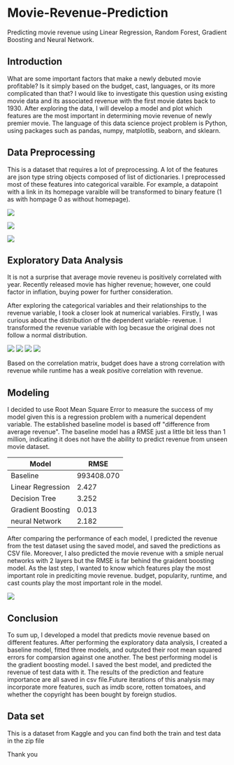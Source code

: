 # Movie-Revenue-Prediction

Predicting movie revenue using Linear Regression, Random Forest, Gradient Boosting and Neural Network.


## Introduction
What are some important factors that make a newly debuted movie profitable? Is it simply based on the budget, cast, languages, or its more complicated than that? I would like to investigate this question using existing movie data and its associated revenue with the first movie dates back to 1930. After exploring the data, I will develop a model and plot which features are the most important in determining movie revenue of newly premier movie. The language of this data science project problem is Python, using packages such as pandas, numpy, matplotlib, seaborn, and sklearn.

## Data Preprocessing 
This is a dataset that requires a lot of preprocessing. A lot of the features are json type string objects composed of list of dictionaries. I preprocessed most of these features into categorical varaible. For example, a datapoint with a link in its homepage varaible will be transformed to binary feature (1 as with hompage 0 as without homepage). 

![](images/Genres.png)

![](images/Collections.png)

![](images/Production_countries.png)

## Exploratory Data Analysis

It is not a surprise that average movie reveneu is positively correlated with year. Recently released movie has higher revenue; however, one could factor in inflation, buying power for further consideration. 

After exploring the categorical variables and their relationships to the revenue variable, I took a closer look at numerical variables. Firstly, I was curious about the distribution of the dependent variable- revenue. I transformed the revenue variable with log becasue the original does not follow a normal distribution. 

![](images/Moive_Release_by_Year.png)
![](images/Log_Revenue_Dist.png)
![](images/Correlation_Matrix.png)
![](images/Pairplot.png)

Based on the correlation matrix, budget does have a strong correlation with revenue while runtime has a weak positive correlation with revenue.

## Modeling
I decided to use Root Mean Square Error to measure the success of my model given this is a regression problem with a numerical dependent variable. The established baseline model is based off "difference from average revenue". The baseline model has a RMSE just a little bit less than 1 million, indicating it does not have the ability to predict revenue from unseen movie dataset. 

| Model  | RMSE |
| ------------- | ------------- |
| Baseline  | 993408.070  |
| Linear Regression  | 2.427  |
| Decision Tree  | 3.252  |
| Gradient Boosting  | 0.013  |
| neural Network  | 2.182  |

After comparing the performance of each model, I predicted the revenue from the test dataset using the saved model, and saved the predictions as CSV file. Moreover, I also predicted the movie revenue with a smiple nerual networks with 2 layers but the RMSE is far behind the graident boosting model. As the last step, I wanted to know which features play the most important role in prediciting movie revenue. budget, popularity, runtime, and cast counts play the most important role in the model.

![](images/Feature_Importance.png) 

## Conclusion
To sum up, I  developed a model that predicts movie revenue based on different features. After performing the exploratory data analysis, I created a baseline model, fitted three models, and outputed their root mean squared errors for comparsion against one another. The best performing model is the gradient boosting model. I saved the best model, and predicted the revenue of test data with it. The results of the prediction and feature importance are all saved in csv file.Future iterations of this analysis may incorporate more features, such as imdb score, rotten tomatoes, and whether the copyright has been bought by foreign studios. 


## Data set
This is a dataset from Kaggle and you can find both the train and test data in the zip file 


Thank you

